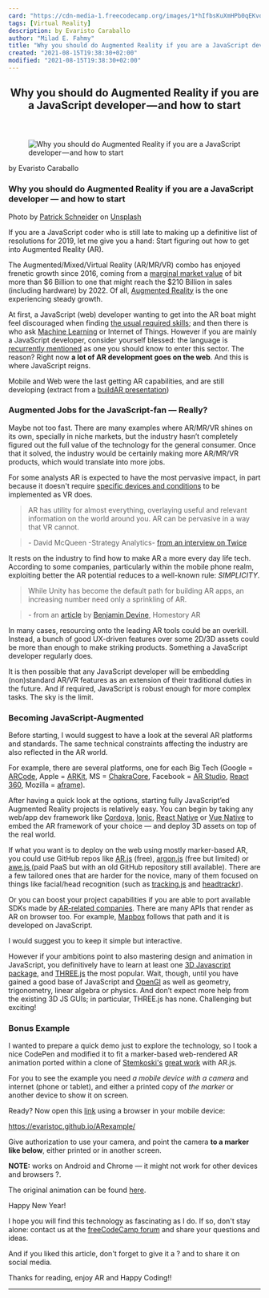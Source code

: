 ```yaml
---
card: "https://cdn-media-1.freecodecamp.org/images/1*hIfbsKuXmHPb0qEKvotZ4A.jpeg"
tags: [Virtual Reality]
description: by Evaristo Caraballo
author: "Milad E. Fahmy"
title: "Why you should do Augmented Reality if you are a JavaScript developer — and how to start"
created: "2021-08-15T19:38:30+02:00"
modified: "2021-08-15T19:38:30+02:00"
---
```

<div class="site-wrapper">
<main id="site-main" class="site-main outer">
<div class="inner">
<article class="post-full post tag-virtual-reality tag-augmented-reality tag-javascript tag-tech tag-tools ">
<header class="post-full-header">
<h1 class="post-full-title">Why you should do Augmented Reality if you are a JavaScript developer — and how to start</h1>
</header>
<figure class="post-full-image">
<picture>
<source media="(max-width: 700px)" sizes="1px" srcset="data:image/gif;base64,R0lGODlhAQABAIAAAAAAAP///yH5BAEAAAAALAAAAAABAAEAAAIBRAA7 1w">
<source media="(min-width: 701px)" sizes="(max-width: 800px) 400px,
(max-width: 1170px) 700px,
1400px" srcset="https://cdn-media-1.freecodecamp.org/images/1*hIfbsKuXmHPb0qEKvotZ4A.jpeg 300w,
https://cdn-media-1.freecodecamp.org/images/1*hIfbsKuXmHPb0qEKvotZ4A.jpeg 600w,
https://cdn-media-1.freecodecamp.org/images/1*hIfbsKuXmHPb0qEKvotZ4A.jpeg 1000w,
https://cdn-media-1.freecodecamp.org/images/1*hIfbsKuXmHPb0qEKvotZ4A.jpeg 2000w">
<img onerror="this.style.display='none'" src="https://cdn-media-1.freecodecamp.org/images/1*hIfbsKuXmHPb0qEKvotZ4A.jpeg" alt="Why you should do Augmented Reality if you are a JavaScript developer — and how to start">
</picture>
</figure>
<section class="post-full-content">
<div class="post-content medium-migrated-article">
<p>by Evaristo Caraballo</p>
<h1 id="why-you-should-do-augmented-reality-if-you-are-a-javascript-developer-and-how-to-start">Why you should do Augmented Reality if you are a JavaScript developer — and how to start</h1>
<figcaption>Photo by <a href="https://unsplash.com/photos/87oz2SoV9Ug?utm_source=unsplash&amp;utm_medium=referral&amp;utm_content=creditCopyText" rel="noopener" target="_blank" title="">Patrick Schneider</a> on <a href="https://unsplash.com/search/photos/augmented-reality?utm_source=unsplash&amp;utm_medium=referral&amp;utm_content=creditCopyText" rel="noopener" target="_blank" title="">Unsplash</a></figcaption>
</figure>
<p>If you are a JavaScript coder who is still late to making up a definitive list of resolutions for 2019, let me give you a hand: Start figuring out how to get into Augmented Reality (AR).</p>
<p>The Augmented/Mixed/Virtual Reality (AR/MR/VR) combo has enjoyed frenetic growth since 2016, coming from a <a href="https://www.statista.com/statistics/591181/global-augmented-virtual-reality-market-size/" rel="noopener">marginal market value</a> of bit more than $6 Billion to one that might reach the $210 Billion in sales (including hardware) by 2022. Of all, <a href="https://www.telecompetitor.com/ar-vr-forecast-bad-quarter-good-future/" rel="noopener">Augmented Reality</a> is the one experiencing steady growth.</p>
<p>At first, a JavaScript (web) developer wanting to get into the AR boat might feel discouraged when finding <a href="https://blog.pusher.com/how-you-can-become-an-ar-vr-developer/" rel="noopener">the usual required skills</a>; and then there is who ask <a href="https://medium.freecodecamp.org/8-ways-ai-makes-virtual-augmented-reality-even-more-real-25037707cfa1" rel="noopener">Machine Learning</a> or Internet of Things. However if you are mainly a JavaScript developer, consider yourself blessed: the language is <a href="https://www.quora.com/What-programming-language-is-used-to-create-virtual-reality-experiences-and-programs" rel="noopener">recurrently mentioned</a> as one you should know to enter this sector. The reason? Right now <strong>a lot of AR development goes on the web</strong>. And this is where JavaScript reigns.</p>
<figcaption>Mobile and Web were the last getting AR capabilities, and are still developing (extract from a <a href="https://www.slideshare.net/robman/web-standards-adoption-in-the-ar-market/6" rel="noopener" target="_blank" title="">buildAR presentation</a>)</figcaption>
</figure>
<h3 id="augmented-jobs-for-the-javascript-fan-really">Augmented Jobs for the JavaScript-fan — Really?</h3>
<p>Maybe not too fast. There are many examples where AR/MR/VR shines on its own, specially in niche markets, but the industry hasn’t completely figured out the full value of the technology for the general consumer. Once that it solved, the industry would be certainly making more AR/MR/VR products, which would translate into more jobs.</p>
<p>For some analysts AR is expected to have the most pervasive impact, in part because it doesn't require <a href="https://www.quora.com/What-are-some-good-VR-AR-hardware-devices-that-not-many-people-know" rel="noopener">specific devices and conditions</a> to be implemented as VR does.</p>
<blockquote>AR has utility for almost everything, overlaying useful and relevant information on the world around you. AR can be pervasive in a way that VR cannot.</blockquote>
<blockquote>- David McQueen -Strategy Analytics- <a href="https://www.twice.com/product/ces-2018-how-disruptive-can-vr-ar-become-roundtable-discussion" rel="noopener">from an interview on Twice</a></blockquote>
<p>It rests on the industry to find how to make AR a more every day life tech. According to some companies, particularly within the mobile phone realm, exploiting better the AR potential reduces to a well-known rule: <em>SIMPLICITY</em>.</p>
<blockquote>While Unity has become the default path for building AR apps, an increasing number need only a sprinkling of AR.</blockquote>
<blockquote>- from an <a href="https://medium.com/homestory-ar/building-an-ar-ai-furniture-app-with-react-native-1847bc1fcbaa" rel="noopener">article</a> by <a href="undefined" rel="noopener">Benjamin Devine</a>, Homestory AR</blockquote>
<p>In many cases, resourcing onto the leading AR tools could be an overkill. Instead, a bunch of good UX-driven features over some 2D/3D assets could be more than enough to make striking products. Something a JavaScript developer regularly does.</p>
<p>It is then possible that any JavaScript developer will be embedding (non)standard AR/VR features as an extension of their traditional duties in the future. And if required, JavaScript is robust enough for more complex tasks. The sky is the limit.</p>
<h3 id="becoming-javascript-augmented">Becoming JavaScript-Augmented</h3>
<p>Before starting, I would suggest to have a look at the several AR platforms and standards. The same technical constraints affecting the industry are also reflected in the AR world.</p>
<p>For example, there are several platforms, one for each Big Tech (Google = <a href="https://developers.google.com/ar/discover/" rel="noopener">ARCode</a>, Apple = <a href="https://developer.apple.com/arkit/" rel="noopener">ARKit</a>, MS = <a href="https://github.com/microsoft/chakracore" rel="noopener">ChakraCore</a>, Facebook = <a href="https://developers.facebook.com/blog/post/2018/05/01/ar-studio-create-distribute/" rel="noopener">AR Studio</a>, <a href="https://facebook.github.io/react-360/" rel="noopener">React 360</a>, Mozilla = <a href="https://aframe.io/" rel="noopener">aframe</a>).</p>
<p>After having a quick look at the options, starting fully JavaScript’ed Augmented Reality projects is relatively easy. You can begin by taking any web/app dev framework like <a href="https://cordova.apache.org/" rel="noopener">Cordova</a>, <a href="https://ionicframework.com/" rel="noopener">Ionic</a>, <a href="https://facebook.github.io/react-native/" rel="noopener">React Native</a> or <a href="https://vue-native.io/" rel="noopener">Vue Native</a> to embed the AR framework of your choice — and deploy 3D assets on top of the real world.</p>
<p>If what you want is to deploy on the web using mostly marker-based AR, you could use GitHub repos like <a href="https://github.com/jeromeetienne/AR.js" rel="noopener">AR.js</a> (free), <a href="https://www.argonjs.io/" rel="noopener">argon.js</a> (free but limited) or <a href="https://awe.media/" rel="noopener">awe.js </a>(paid PaaS but with an old GitHub repository still available). There are a few tailored ones that are harder for the novice, many of them focused on things like facial/head recognition (such as <a href="https://trackingjs.com/" rel="noopener">tracking.js</a> and <a href="https://github.com/auduno/headtrackr" rel="noopener">headtrackr</a>).</p>
<p>Or you can boost your project capabilities if you are able to port available SDKs made by <a href="http://socialcompare.com/en/comparison/augmented-reality-sdks" rel="noopener">AR-related companies</a>. There are many APIs that render as AR on browser too. For example, <a href="https://www.mapbox.com/" rel="noopener">Mapbox</a> follows that path and it is developed on JavaScript.</p>
<p>I would suggest you to keep it simple but interactive.</p>
<p>However if your ambitions point to also mastering design and animation in JavaScript, you definitively have to learn at least one <a href="https://1stwebdesigner.com/3d-javascript-libraries/" rel="noopener">3D Javascript package</a>, and <a href="https://threejs.org/" rel="noopener">THREE.js</a> the most popular. Wait, though, until you have gained a good base of JavaScript and <a href="https://www.opengl.org/" rel="noopener">OpenGl</a> as well as geometry, trigonometry, linear algebra or physics. And don’t expect more help from the existing 3D JS GUIs; in particular, THREE.js has none. Challenging but exciting!</p>
<h3 id="bonus-example">Bonus Example</h3>
<p>I wanted to prepare a quick demo just to explore the technology, so I took a nice CodePen and modified it to fit a marker-based web-rendered AR animation ported within a clone of <a href="https://github.com/stemkoski/AR-Examples" rel="noopener">Stemkoski's</a> <a href="https://stemkoski.github.io/AR-Examples/" rel="noopener">great work</a> with AR.js.</p>
<p>For you to see the example you need <em>a mobile device with a camera</em> and internet (phone or tablet), and either a printed copy of <em>the marker</em> or another device to show it on screen.</p>
<p>Ready? Now open this <a href="https://evaristoc.github.io/ARexample/" rel="noopener">link</a> using a browser in your mobile device:</p>
<p><a href="https://evaristoc.github.io/ARexample/" rel="noopener">https://evaristoc.github.io/ARexample/</a></p>
<p>Give authorization to use your camera, and point the camera <strong>to a marker like below</strong>, either printed or in another screen.</p>
<p><strong>NOTE:</strong> works on Android and Chrome — it might not work for other devices and browsers ?.</p>
<figcaption>The original animation can be found <a href="https://codepen.io/rainner/details/LREdXd" rel="noopener" target="_blank" title="">here</a>.</figcaption>
</figure>
<p>Happy New Year!</p>
<p>I hope you will find this technology as fascinating as I do. If so, don't stay alone: contact us at the <a href="https://www.freecodecamp.org/forum/" rel="noopener">freeCodeCamp forum</a> and share your questions and ideas.</p>
<p>And if you liked this article, don't forget to give it a ? and to share it on social media.</p>
<p>Thanks for reading, enjoy AR and Happy Coding!!</p>
</div>
<hr>
</section>
</article>
</div>
</main>
</div>
<!-- Google Tag Manager (noscript) -->
<!-- End Google Tag Manager (noscript) -->
